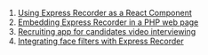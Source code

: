 1. [Using Express Recorder as a React Component](https://github.com/kaltura/express-recorder/blob/master/examples/expressrecorder-react-component.js)
2. [Embedding Express Recorder in a PHP web page](https://github.com/kaltura/express-recorder/blob/master/examples/express-recorder-embed.php)
3. [Recruiting app for candidates video interviewing](https://github.com/kaltura/kaltura-api-workshop)
4. [Integrating face filters with Express Recorder](https://developer.kaltura.com/api-docs/Inspiring-Examples/TikRok-FaceFilter-Social-Network.html)
